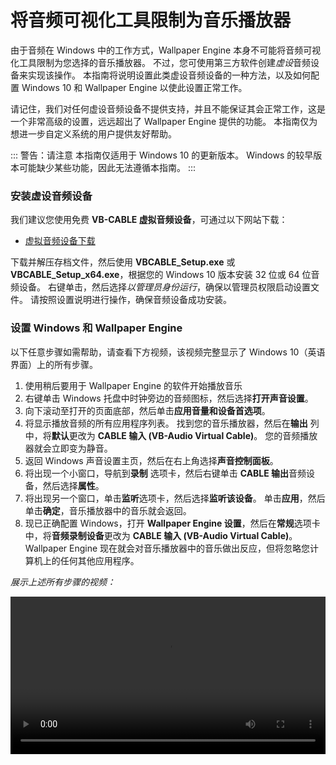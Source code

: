 # 将音频可视化工具限制为音乐播放器

由于音频在 Windows 中的工作方式，Wallpaper Engine 本身不可能将音频可视化工具限制为您选择的音乐播放器。 不过，您可使用第三方软件创建*虚设*音频设备来实现该操作。 本指南将说明设置此类虚设音频设备的一种方法，以及如何配置 Windows 10 和 Wallpaper Engine 以使此设置正常工作。

请记住，我们对任何虚设音频设备不提供支持，并且不能保证其会正常工作，这是一个非常高级的设置，远远超出了 Wallpaper Engine 提供的功能。 本指南仅为想进一步自定义系统的用户提供友好帮助。

::: 警告：请注意 本指南仅适用于 Windows 10 的更新版本。 Windows 的较早版本可能缺少某些功能，因此无法遵循本指南。
:::

### 安装虚设音频设备

我们建议您使用免费 **VB-CABLE 虚拟音频设备**，可通过以下网站下载：

* [虚拟音频设备下载](https://www.vb-audio.com/Cable/)

下载并解压存档文件，然后使用 **VBCABLE_Setup.exe** 或 **VBCABLE_Setup_x64.exe**，根据您的 Windows 10 版本安装 32 位或 64 位音频设备。 右键单击，然后选择*以管理员身份运行*，确保以管理员权限启动设置文件。 请按照设置说明进行操作，确保音频设备成功安装。

### 设置 Windows 和 Wallpaper Engine

以下任意步骤如需帮助，请查看下方视频，该视频完整显示了 Windows 10（英语界面）上的所有步骤。

1. 使用稍后要用于 Wallpaper Engine 的软件开始播放音乐
2. 右键单击 Windows 托盘中时钟旁边的音频图标，然后选择**打开声音设置**。
3. 向下滚动至打开的页面底部，然后单击**应用音量和设备首选项**。
4. 将显示播放音频的所有应用程序列表。 找到您的音乐播放器，然后在**输出** 列中，将**默认**更改为 **CABLE 输入 (VB-Audio Virtual Cable)**。 您的音频播放器就会立即变为静音。
5. 返回 Windows 声音设置主页，然后在右上角选择**声音控制面板**。
6. 将出现一个小窗口，导航到**录制** 选项卡，然后右键单击 **CABLE 输出**音频设备，然后选择**属性**。
7. 将出现另一个窗口，单击**监听**选项卡，然后选择**监听该设备**。 单击**应用**，然后单击**确定**，音乐播放器中的音乐就会返回。
8. 现已正确配置 Windows，打开 **Wallpaper Engine 设置**，然后在**常规**选项卡中，将**音频录制设备**更改为 **CABLE 输入 (VB-Audio Virtual Cable)**。 Wallpaper Engine 现在就会对音乐播放器中的音乐做出反应，但将忽略您计算机上的任何其他应用程序。

*展示上述所有步骤的视频：*

<video width="100%" controls>
  <source src="/videos/audioinputdevice.mp4" type="video/mp4">
  您的浏览器不支持视频标签。
</video>
